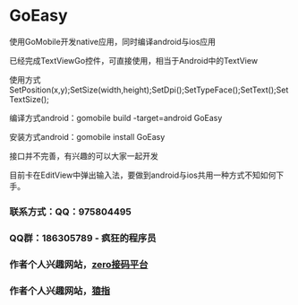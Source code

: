 # GoEasy
<p>使用GoMobile开发native应用，同时编译android与ios应用</p>
<p>已经完成TextViewGo控件，可直接使用，相当于Android中的TextView</p>
<p>使用方式SetPosition(x,y);SetSize(width,height);SetDpi();SetTypeFace();SetText();SetTextSize();</p>

<p>编译方式android：gomobile build -target=android GoEasy</p>
<p>安装方式android：gomobile install GoEasy</p>

<p>接口并不完善，有兴趣的可以大家一起开发</p>
<p>目前卡在EditView中弹出输入法，要做到android与ios共用一种方式不知如何下手。</p>

### 联系方式：QQ：975804495
### QQ群：186305789   - 疯狂的程序员
### 作者个人兴趣网站，[zero接码平台](https://xinghai.party)
### 作者个人兴趣网站，[猿指](https://blog.xinghai.party)
